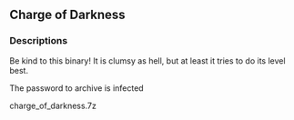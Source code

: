 ## Charge of Darkness

### Descriptions
Be kind to this binary! It is clumsy as hell, but at least it tries to do its level best.

The password to archive is infected

charge_of_darkness.7z